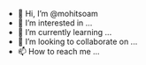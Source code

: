 - 👋 Hi, I’m @mohitsoam
- 👀 I’m interested in ...
- 🌱 I’m currently learning ...
- 💞️ I’m looking to collaborate on ...
- 📫 How to reach me ...

<!---
mohitsoam/mohitsoam is a ✨ special ✨ repository because its `README.md` (this file) appears on your GitHub profile.
You can click the Preview link to take a look at your changes.
--->

